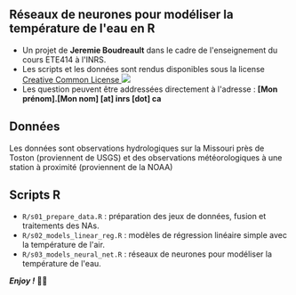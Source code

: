 Réseaux de neurones pour modéliser la température de l'eau en R 
--------------------------------------------------------------------------------

+ Un projet de __Jeremie Boudreault__ dans le cadre de l'enseignement du cours ETE414 à l'INRS.
+ Les scripts et les données sont rendus disponibles sous la license [Creative Common License ![](https://i.creativecommons.org/l/by-nc-nd/4.0/80x15.png)](http://creativecommons.org/licenses/by-nc-nd/4.0/)
+ Les question peuvent être addressées directement à l'adresse :  __[Mon prénom].[Mon nom] [at] inrs [dot] ca__


Données
--------------------------------------------------------------------------------


Les données sont observations hydrologiques sur la Missouri près de Toston (proviennent de USGS) et des observations météorologiques à une station à proximité (proviennent de la NOAA)


Scripts R
--------------------------------------------------------------------------------


+ `R/s01_prepare_data.R` : préparation des jeux de données, fusion et traitements des NAs.
+ `R/s02_models_linear_reg.R` : modèles de régression linéaire simple avec la température de l'air.
+ `R/s03_models_neural_net.R` : réseaux de neurones pour modéliser la température de l'eau.


___Enjoy !___ ✌🏻